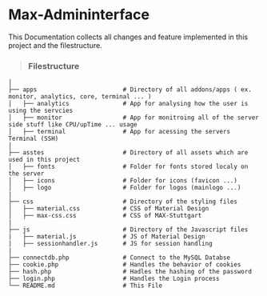 # Max-Admininterface



This Documentation collects all changes and feature implemented in this project and the filestructure. 



>### Filestructure
    
    │
    ├── apps                        # Directory of all addons/apps ( ex. monitor, analytics, core, terminal ... )
    │   ├── analytics               # App for analysing how the user is using the servcies
    │   ├── monitor                 # App for monitroing all of the server side stuff like CPU/upTime ... usage
    │   ├── terminal                # App for acessing the servers Terminal (SSH)
    │
    ├── asstes                      # Directory of all assets which are used in this project
    │   ├── fonts                   # Folder for fonts stored localy on the server
    │   ├── icons                   # Folder for icons (favicon ...)
    │   ├── logo                    # Folder for logos (mainlogo ...)
    |
    ├── css                         # Directory of the styling files
    │   ├── material.css            # CSS of Material Design 
    │   ├── max-css.css             # CSS of MAX-Stuttgart
    |
    ├── js                          # Directory of the Javascript files
    |   ├── material.js             # JS of Material Design 
    |   ├── sessionhandler.js       # JS for session handling
    |
    ├── connectdb.php               # Connect to the MySQL Databse
    ├── cookie.php                  # Handles the behavior of cookies
    ├── hash.php                    # Hadles the hashing of the password 
    ├── login.php                   # Handles the Login process
    └── README.md                   # This File


